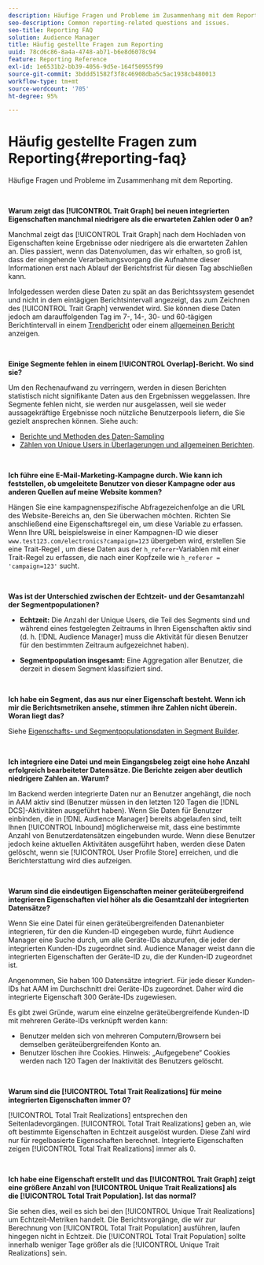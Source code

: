 ```yaml
---
description: Häufige Fragen und Probleme im Zusammenhang mit dem Reporting.
seo-description: Common reporting-related questions and issues.
seo-title: Reporting FAQ
solution: Audience Manager
title: Häufig gestellte Fragen zum Reporting
uuid: 78cd6c86-8a4a-4748-ab71-b6e8d6078c94
feature: Reporting Reference
exl-id: 1e6531b2-bb39-4056-9d5e-164f50955f99
source-git-commit: 3bddd51582f3f8c46908dba5c5ac1938cb480013
workflow-type: tm+mt
source-wordcount: '705'
ht-degree: 95%

---
```


# Häufig gestellte Fragen zum Reporting{#reporting-faq}

Häufige Fragen und Probleme im Zusammenhang mit dem Reporting.

<br>

<!-- 

faq_reports.xml

 -->

**Warum zeigt das [!UICONTROL Trait Graph] bei neuen integrierten Eigenschaften manchmal niedrigere als die erwarteten Zahlen oder 0 an?**

Manchmal zeigt das [!UICONTROL Trait Graph] nach dem Hochladen von Eigenschaften keine Ergebnisse oder niedrigere als die erwarteten Zahlen an. Dies passiert, wenn das Datenvolumen, das wir erhalten, so groß ist, dass der eingehende Verarbeitungsvorgang die Aufnahme dieser Informationen erst nach Ablauf der Berichtsfrist für diesen Tag abschließen kann. 

Infolgedessen werden diese Daten zu spät an das Berichtssystem gesendet und nicht in dem eintägigen Berichtsintervall angezeigt, das zum Zeichnen des [!UICONTROL Trait Graph] verwendet wird. Sie können diese Daten jedoch am darauffolgenden Tag im 7-, 14-, 30- und 60-tägigen Berichtintervall in einem [Trendbericht](../reporting/trend-reports.md#trend-report-overview) oder einem [allgemeinen Bericht](../reporting/general-reports.md#general-reports-overview) anzeigen.

<br>

**Einige Segmente fehlen in einem [!UICONTROL Overlap]-Bericht. Wo sind sie?**

Um den Rechenaufwand zu verringern, werden in diesen Berichten statistisch nicht signifikante Daten aus den Ergebnissen weggelassen. Ihre Segmente fehlen nicht, sie werden nur ausgelassen, weil sie weder aussagekräftige Ergebnisse noch nützliche Benutzerpools liefern, die Sie gezielt ansprechen können. Siehe auch:

* [Berichte und Methoden des Daten-Sampling](../reporting/report-sampling.md)
* [Zählen von Unique Users in Überlagerungen und allgemeinen Berichten](../reporting/unique-user-counts.md).

<br>

**Ich führe eine E-Mail-Marketing-Kampagne durch. Wie kann ich feststellen, ob umgeleitete Benutzer von dieser Kampagne oder aus anderen Quellen auf meine Website kommen?**

Hängen Sie eine kampagnenspezifische Abfragezeichenfolge an die URL des Website-Bereichs an, den Sie überwachen möchten. Richten Sie anschließend eine Eigenschaftsregel ein, um diese Variable zu erfassen. Wenn Ihre URL beispielsweise in einer Kampagnen-ID wie dieser `www.test123.com/electronics?campaign=123` übergeben wird, erstellen Sie eine Trait-Regel , um diese Daten aus der `h_referer`-Variablen mit einer Trait-Regel zu erfassen, die nach einer Kopfzeile wie `h_referer = 'campaign=123'` sucht.

<br>

**Was ist der Unterschied zwischen der Echtzeit- und der Gesamtanzahl der Segmentpopulationen?**

* **Echtzeit:** Die Anzahl der Unique Users, die Teil des Segments sind und während eines festgelegten Zeitraums in Ihren Eigenschaften aktiv sind (d. h. [!DNL Audience Manager] muss die Aktivität für diesen Benutzer für den bestimmten Zeitraum aufgezeichnet haben).

* **Segmentpopulation insgesamt:** Eine Aggregation aller Benutzer, die derzeit in diesem Segment klassifiziert sind.

<!-- 

<p> <b>Why is data available for total fires for traits but not segments?</b> </p> 
<p>Total fires correspond to page loads. Total trait fires provide the number of times that specific trait has fired. This number will always be equal to, or greater than, your unique user count. By contrast, segments are audience profiles that represent groups of users. Segments don't correlate to page loads or views because they're tied to logic that classifies users based on rules, not individual traits. </p>

 -->

<br>

**Ich habe ein Segment, das aus nur einer Eigenschaft besteht. Wenn ich mir die Berichtsmetriken ansehe, stimmen ihre Zahlen nicht überein. Woran liegt das?**

Siehe [Eigenschafts- und Segmentpopulationsdaten in Segment Builder](../features/segments/segment-builder-data.md).

<br>

<!-- 

<p> <b>Why would there be a difference between real-time segment population and the unique values?</b> </p> 
<p>Audience Manager uses different methodologies to count traits and segments. </p> 
<p>For traits, the uniques metric represents receipt of data collection. Every time a visitor realizes a particular trait, either in real-time via the DCS, or offline via Inbound, the uniques for that trait goes up by 1. </p> 
<p>For example, a trait uniques of 2,340 over the range of seven days means that 2,340 unique visitors realized that trait over the last seven days. </p> 
<p>Segments are counted differently because their primary purpose is to help you understand your audience better. Every time Audience Manager sees a visitor in real-time who is a member of a given segment, even if that segment isn’t being newly realized or re-realized on a request, the uniques for that segment goes up by 1. </p> 
<p>For example, a segment uniques of 5,000 over the range of seven days means that Audience Manager saw 5,000 unique users in real-time data-collection events over the last seven days who were members of that segment at the time that Audience Manager saw them, regardless of whether that was a new membership or a pre-existing one. </p>

 -->

**Ich integriere eine Datei und mein Eingangsbeleg zeigt eine hohe Anzahl erfolgreich bearbeiteter Datensätze. Die Berichte zeigen aber deutlich niedrigere Zahlen an. Warum?**

Im Backend werden integrierte Daten nur an Benutzer angehängt, die noch in AAM aktiv sind (Benutzer müssen in den letzten 120 Tagen die [!DNL DCS]-Aktivitäten ausgeführt haben). Wenn Sie Daten für Benutzer einbinden, die in [!DNL Audience Manager] bereits abgelaufen sind, teilt Ihnen [!UICONTROL Inbound] möglicherweise mit, dass eine bestimmte Anzahl von Benutzerdatensätzen eingebunden wurde. Wenn diese Benutzer jedoch keine aktuellen Aktivitäten ausgeführt haben, werden diese Daten gelöscht, wenn sie [!UICONTROL User Profile Store] erreichen, und die Berichterstattung wird dies aufzeigen.

<br>

**Warum sind die eindeutigen Eigenschaften meiner geräteübergreifend integrieren Eigenschaften viel höher als die Gesamtzahl der integrierten Datensätze?**

Wenn Sie eine Datei für einen geräteübergreifenden Datenanbieter integrieren, für den die Kunden-ID eingegeben wurde, führt Audience Manager eine Suche durch, um alle Geräte-IDs abzurufen, die jeder der integrierten Kunden-IDs zugeordnet sind. Audience Manager weist dann die integrierten Eigenschaften der Geräte-ID zu, die der Kunden-ID zugeordnet ist.

Angenommen, Sie haben 100 Datensätze integriert. Für jede dieser Kunden-IDs hat AAM im Durchschnitt drei Geräte-IDs zugeordnet. Daher wird die integrierte Eigenschaft 300 Geräte-IDs zugewiesen.

Es gibt zwei Gründe, warum eine einzelne geräteübergreifende Kunden-ID mit mehreren Geräte-IDs verknüpft werden kann:

* Benutzer melden sich von mehreren Computern/Browsern bei demselben geräteübergreifenden Konto an.
* Benutzer löschen ihre Cookies. Hinweis: „Aufgegebene“ Cookies werden nach 120 Tagen der Inaktivität des Benutzers gelöscht.

<br>

**Warum sind die [!UICONTROL Total Trait Realizations] für meine integrierten Eigenschaften immer 0?**

[!UICONTROL Total Trait Realizations] entsprechen den Seitenladevorgängen. [!UICONTROL Total Trait Realizations] geben an, wie oft bestimmte Eigenschaften in Echtzeit ausgelöst wurden. Diese Zahl wird nur für regelbasierte Eigenschaften berechnet. Integrierte Eigenschaften zeigen [!UICONTROL Total Trait Realizations] immer als 0.

<br>

**Ich habe eine Eigenschaft erstellt und das [!UICONTROL Trait Graph] zeigt eine größere Anzahl von [!UICONTROL Unique Trait Realizations] als die [!UICONTROL Total Trait Population]. Ist das normal?**

Sie sehen dies, weil es sich bei den [!UICONTROL Unique Trait Realizations] um Echtzeit-Metriken handelt. Die Berichtsvorgänge, die wir zur Berechnung von [!UICONTROL Total Trait Population] ausführen, laufen hingegen nicht in Echtzeit. Die [!UICONTROL Total Trait Population] sollte innerhalb weniger Tage größer als die [!UICONTROL Unique Trait Realizations] sein.
